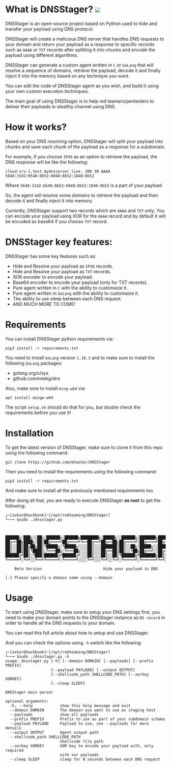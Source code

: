 # What is DNSStager? ![](https://img.shields.io/badge/python-3-blue)

DNSStager is an open-source project based on Python used to hide and transfer your payload using DNS protocol.

DNSStager will create a malicious DNS server that handles DNS requests to your domain and return your payload as a response to specific records such as `AAAA` or `TXT` records after splitting it into chunks and encode the payload using different algorithms.

DNSStager can generate a custom agent written in `C` or `GoLang` that will resolve a sequence of domains, retrieve the payload, decode it and finally inject it into the memory based on any technique you want.

You can edit the code of DNSStager agent as you wish, and build it using your own custom execution techniques.

The main goal of using DNSStager is to help red teamers/pentesters to deliver their payloads in stealthy channel using DNS.


# How it works?

Based on your DNS resolving option, DNSStager will split your payload into chunks and save each chunk of the payload as a response for a subdomain.

For example, if you choose `IPV6` as an option to retrieve the payload, the DNS response will be like the following:

`cloud-srv-1.test.mydnsserver.live. 300 IN AAAA	5648:31d2:6548:8b52:6048:8b52:1848:8b52`

Where `5648:31d2:6548:8b52:6048:8b52:1848:8b52` is a part of your payload.

So, the agent will resolve some domains to retrieve the payload and then decode it and finally inject it into memory.

Currently, DNSStager support two records which are `AAAA` and `TXT` only; You can encode your payload using XOR for the `AAAA` record and by default it will be encoded as base64 if you choose `TXT` record.

# DNSStager key features:

DNSStager has some key features such as:

* Hide and Resolve your payload as `IPV6` records.
* Hide and Resolve your payload as `TXT` records.
* XOR encoder to encode your payload.
* Base64 encoder to encode your payload (only for TXT records).
* Pure agent written in `C` with the ability to customaize it.
* Pure agent written in `GoLang` with the ability to customaize it.
* The ability to use sleep between each DNS request.
* AND MUCH MORE TO COME!

# Requirements

You can install DNSStager python requirements via:

`pip3 install -r requirements.txt`

You need to install `GoLang` version `1.16.3` and to make sure to install the following `GoLang` packages:

* golang.org/x/sys
* github.com/miekg/dns

Also, make sure to install `ming-w64` via:

`apt install mingw-w64`

The script `setup.sh` should do that for you, but double check the requirements before you use it!

# Installation

To get the latest version of DNSStager, make sure to clone it from this repo using the following command:

`git clone https://github.com/mhaskar/DNSStager`

Then you need to install the requirements using the following command:

`pip3 install -r requirements.txt`

And make sure to install all the previously mentioned requirements too.

After doing all that, you are ready to execute DNSStager **as root** to get the following:

```
┌─[askar@hackbook]─[/opt/redteaming/DNSStager]
└──╼ $sudo ./dnsstager.py



██████╗░███╗░░██╗░██████╗░██████╗████████╗░█████╗░░██████╗░███████╗██████╗░
██╔══██╗████╗░██║██╔════╝██╔════╝╚══██╔══╝██╔══██╗██╔════╝░██╔════╝██╔══██╗
██║░░██║██╔██╗██║╚█████╗░╚█████╗░░░░██║░░░███████║██║░░██╗░█████╗░░██████╔╝
██║░░██║██║╚████║░╚═══██╗░╚═══██╗░░░██║░░░██╔══██║██║░░╚██╗██╔══╝░░██╔══██╗
██████╔╝██║░╚███║██████╔╝██████╔╝░░░██║░░░██║░░██║╚██████╔╝███████╗██║░░██║
╚═════╝░╚═╝░░╚══╝╚═════╝░╚═════╝░░░░╚═╝░░░╚═╝░░╚═╝░╚═════╝░╚══════╝╚═╝░░╚═╝    

    Beta Version                           Hide your payload in DNS

[-] Please specify a domain name using --domain
```
# Usage

To start using DNSStager, make sure to setup your DNS settings first, you need to make your domain points to the DNSStager instance as `NS record` in order to handle all the DNS requests to your domain.

You can read this full article about how to setup and use DNSStager.

And you can check the options using `-h` switch like the following:

```
┌─[askar@hackbook]─[/opt/redteaming/DNSStager]
└──╼ $sudo ./dnsstager.py -h
usage: dnsstager.py [-h] [--domain DOMAIN] [--payloads] [--prefix PREFIX]
                    [--payload PAYLOAD] [--output OUTPUT]
                    [--shellcode_path SHELLCODE_PATH] [--xorkey XORKEY]
                    [--sleep SLEEP]

DNSStager main parser

optional arguments:
  -h, --help            show this help message and exit
  --domain DOMAIN       The domain you want to use as staging host
  --payloads            show all payloads
  --prefix PREFIX       Prefix to use as part of your subdomain schema
  --payload PAYLOAD     Payload to use, see --payloads for more details
  --output OUTPUT       Agent output path
  --shellcode_path SHELLCODE_PATH
                        Shellcode file path
  --xorkey XORKEY       XOR key to encode your payload with, only required
                        with xor payloads
  --sleep SLEEP         sleep for N seconds between each DNS request

```
